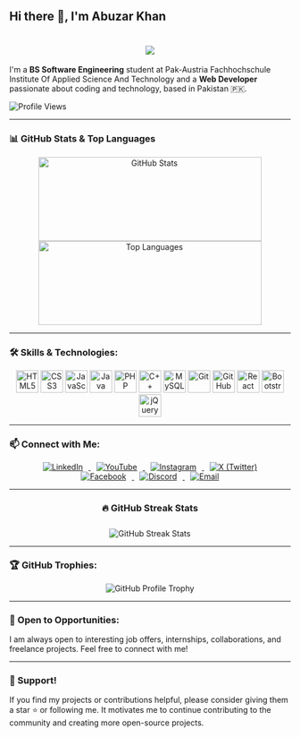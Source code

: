 ## Hi there 👋, I'm Abuzar Khan

<div align="center">
  <h1>
    <a href="https://github.com/abuzarkhanse">
      <img src="https://readme-typing-svg.demolab.com?font=Fira+Code&weight=600&size=24&duration=3000&pause=500&color=00FF00&center=true&vCenter=true&width=500&height=30&lines=Hi,+I'm+Abuzar+Khan;A+Passionate+Web+Developer;A+BS+Software+Engineering+Student;Always+Learning+and+Improving!">
    </a>
  </h1>
</div>

I'm a **BS Software Engineering** student at Pak-Austria Fachhochschule Institute Of Applied Science And Technology and a **Web Developer** passionate about coding and technology, based in Pakistan 🇵🇰.

![Profile Views](https://komarev.com/ghpvc/?username=abuzarkhanse&color=brightgreen)

---

### 📊 GitHub Stats & Top Languages

<div align="center">
  <img src="https://github-readme-stats.vercel.app/api?username=abuzarkhanse&hide_title=false&hide_rank=false&show_icons=true&include_all_commits=true&count_private=true&theme=dracula&locale=en&hide_border=false" height="150" width="400" alt="GitHub Stats" />
  <img src="https://github-readme-stats.vercel.app/api/top-langs/?username=abuzarkhanse&layout=compact&card_width=320&langs_count=5&theme=dracula&hide_border=false" height="150" width="400" alt="Top Languages" />
</div>

---

### 🛠️ Skills & Technologies:

<div align="center">
  <img src="https://cdn.jsdelivr.net/gh/devicons/devicon/icons/html5/html5-original.svg" height="40" alt="HTML5" title="HTML5" />
  <img src="https://cdn.jsdelivr.net/gh/devicons/devicon/icons/css3/css3-original.svg" height="40" alt="CSS3" title="CSS3" />
  <img src="https://cdn.jsdelivr.net/gh/devicons/devicon/icons/javascript/javascript-original.svg" height="40" alt="JavaScript" title="JavaScript" />
  <img src="https://cdn.jsdelivr.net/gh/devicons/devicon/icons/java/java-original.svg" height="40" alt="Java" title="Java" />
  <img src="https://cdn.jsdelivr.net/gh/devicons/devicon/icons/php/php-original.svg" height="40" alt="PHP" title="PHP" />
  <img src="https://cdn.jsdelivr.net/gh/devicons/devicon/icons/cplusplus/cplusplus-original.svg" height="40" alt="C++" title="C++" />
  <img src="https://cdn.jsdelivr.net/gh/devicons/devicon/icons/mysql/mysql-original.svg" height="40" alt="MySQL" title="MySQL" />
  <img src="https://cdn.jsdelivr.net/gh/devicons/devicon/icons/git/git-original.svg" height="40" alt="Git" title="Git" />
  <img src="https://cdn.jsdelivr.net/gh/devicons/devicon/icons/github/github-original.svg" height="40" alt="GitHub" title="GitHub" />
  <img src="https://cdn.jsdelivr.net/gh/devicons/devicon/icons/react/react-original.svg" height="40" alt="React" title="React" />
  <img src="https://cdn.jsdelivr.net/gh/devicons/devicon/icons/bootstrap/bootstrap-original.svg" height="40" alt="Bootstrap" title="Bootstrap" />
  <img src="https://cdn.jsdelivr.net/gh/devicons/devicon/icons/jquery/jquery-original.svg" height="40" alt="jQuery" title="jQuery" />
</div>

---

### 📫 Connect with Me:

<div align="center">
<a href="https://www.linkedin.com/in/abuzarkhan-pakistan/" target="_blank">
  <img src="https://img.icons8.com/color/48/000000/linkedin.png" alt="LinkedIn" style="margin: 0 10px;">
</a>
<a href="https://www.youtube.com/@AbuzarKhanSE" target="_blank">
  <img src="https://img.icons8.com/color/48/000000/youtube-play.png" alt="YouTube" style="margin: 0 10px;">
</a>
<a href="https://www.instagram.com/abuzarkhanse" target="_blank">
  <img src="https://img.icons8.com/fluency/48/000000/instagram-new.png" alt="Instagram" style="margin: 0 10px;">
</a>
<a href="https://x.com/abuzarkhanse" target="_blank">
  <img src="https://img.icons8.com/ios-filled/48/ffffff/x.png" alt="X (Twitter)" style="margin: 0 10px;">
</a>
<a href="https://www.facebook.com/AbuzarKhan9900" target="_blank">
  <img src="https://img.icons8.com/color/48/000000/facebook-new.png" alt="Facebook" style="margin: 0 10px;">
</a>
<a href="https://discord.com/invite/abuzarkhanse" target="_blank">
  <img src="https://img.icons8.com/color/48/000000/discord-logo.png" alt="Discord" style="margin: 0 10px;">
</a>
<a href="mailto:mrabuzar459@gmail.com" target="_blank">
  <img src="https://img.icons8.com/color/48/000000/gmail-new.png" alt="Email" style="margin: 0 10px;">
</a>

---

### 🔥 GitHub Streak Stats

<img src="https://github-readme-streak-stats.herokuapp.com/?user=abuzarkhanse&theme=black-ice&hide_border=true&stroke=0000&background=000000" alt="GitHub Streak Stats" style="margin-top: 10px;">

</div>

---

### 🏆 GitHub Trophies:

<div align="center">
  <img src="https://github-profile-trophy.vercel.app/?username=abuzarkhanse&theme=radical&no-frame=false&no-bg=true&margin-w=4" alt="GitHub Profile Trophy" />
</div>

---

### 🤝 Open to Opportunities:

I am always open to interesting job offers, internships, collaborations, and freelance projects. Feel free to connect with me!

---

### 🌟 Support!

If you find my projects or contributions helpful, please consider giving them a star ⭐ or following me. It motivates me to continue contributing to the community and creating more open-source projects.
